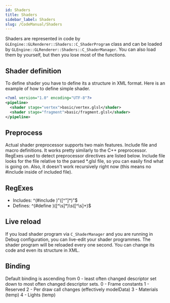 ```yaml
---
id: Shaders
title: Shaders
sidebar_label: Shaders
slug: /CodeManual/Shaders
---
```


Shaders are represented in code by ```GLEngine::GLRenderer::Shaders::C_ShaderProgram``` class and can be loaded by ```GLEngine::GLRenderer::Shaders::C_ShaderManager```. You can also load them by yourself, but then you lose most of the functions.

## Shader definition
To define shader you have to define its a structure in XML format. Here is an example of how to define simple shader.
```xml
<?xml version="1.0" encoding="UTF-8"?>
<pipeline>
  <shader stage="vertex">basic/vertex.glsl</shader>
  <shader stage="fragment">basic/fragment.glsl</shader>
</pipeline>
```

## Preprocess
Actual shader preprocessor supports two main features. Include file and macro definitions. It works pretty similarly to the C++ preprocessor. RegExes used to detect preprocessor directives are listed below. Include file looks for the file relative to the parsed \*.glsl file, so you can easily find what is going on. Also, it doesn't work recursively right now (this means no #include inside of included file).

## RegExes
* Includes: ^(#include )"([^"]*)"$
* Defines: ^(#define )([^\s]*)\s([^\s]+)$

## Live reload
If you load shader program via ```C_ShaderManager``` and you are running in Debug configuration, you can live-edit your shader programmes. The shader program will be reloaded every one second. You can change its code and even its structure in XML.

## Binding
Default binding is ascending from 0 - least often changed descriptor set down to most often changed descriptor sets. 0 - Frame constants 1 - Reserved 2 - Per draw call changes (effectively modelData) 3 - Materials (temp) 4 - Lights (temp)

